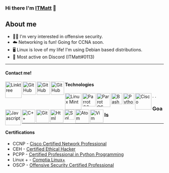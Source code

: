 ### Hi there I'm [ITMatt](https://linktr.ee/ITMatt) 👋

About me
-------------
- 🕵️‍♂️ I'm very interested in offensive security.
- ☁️ Networking is fun! Going for CCNA soon.
- 🖥 Linux is love of my life! I'm using Debian based distributions.
- 💬 Most active on Discord (ITMatt#0113)
-------
#### Contact me!

[<img align="left" alt="Linktree" width="52px" src="https://cdn.discordapp.com/attachments/830468945571086346/830469238958850088/linktree.png" 
/>][linktree]

[<img align="left" alt="GitHub" width="42px" src="https://cdn.discordapp.com/attachments/830468945571086346/830469038269399040/twitter.png" 
/>][twitter]

[<img align="left" alt="GitHub" width="42px" src="https://cdn.discordapp.com/attachments/830468945571086346/830469041885151262/hackthebox.png"
/>][hackthebox]

[<img align="left" alt="GitHub" width="42px" src="https://cdn.discordapp.com/attachments/830468945571086346/830469039146926110/tryhackme.png" 
/>][tryhackme]

#### Technologies

[<img align="left" alt="Linux Mint" width="52px" src="https://cdn.discordapp.com/attachments/830468945571086346/830475038032789544/mint.png"
 />][linux mint] 

[<img align="left" alt="Parrot OS" width="42px" src="https://cdn.discordapp.com/attachments/830468945571086346/830475036326101002/parrotos.png"
/>][parrot os]

[<img align="left" alt="Parrot OS" width="44px" src="https://cdn.discordapp.com/attachments/830468945571086346/830475039467110450/kali.png"
/>][kali]

[<img align="left" alt="Bash" width="35px" src="https://cdn.discordapp.com/attachments/830468945571086346/830475047230898196/bash.png"
/>][bash]

[<img align="left" alt="Python" width="35px" src="https://cdn.discordapp.com/attachments/830468945571086346/830475036531097701/python.png" 
/>][python]


[<img align="left" alt="Cisco" width="52px" src="https://cdn.discordapp.com/attachments/830468945571086346/830475045804441691/cisco.png"
 />][cisco]

[<img align="left" alt="Javascript" width="50px" src="https://cdn.discordapp.com/attachments/830468945571086346/830475040431800350/js.png"
/>][js]

[<img align="left" alt="C++" width="42px" src="https://cdn.discordapp.com/attachments/830468945571086346/830475045335203900/cpp.png"
/>][c++]

[<img align="left" alt="Git" width="42px" src="https://cdn.discordapp.com/attachments/830468945571086346/830475043736911899/git.png"
/>][git]

[<img align="left" alt="Html" width="42px" src="https://cdn.discordapp.com/attachments/830468945571086346/830475042142945291/html.png"
/>][html]

[<img align="left" alt="Sql" width="32" src="https://cdn.discordapp.com/attachments/830468945571086346/830491284375994449/sql.png"
/>][sql]

[<img align="left" alt="Atom" width="44x" src="https://cdn.discordapp.com/attachments/830468945571086346/830491281243111424/atom.png"
/>][atom]

[<img align="left" alt="Vim" width="42px" src="https://cdn.discordapp.com/attachments/830468945571086346/830491286045327420/vim.png"
/>][vim]


[github]: https://github.com/ITMatt1
[twitter]: https://twitter.com/ITMatt6
[linktree]: https://linktr.ee/ITMatt
[hackthebox]: https://app.hackthebox.eu/users/533269
[tryhackme]: https://tryhackme.com/p/ITMatt


[linux mint]: https://linuxmint.com/
[parrot os]: https://parrotsec.org/
[kali]: https://www.kali.org/ 
[bash]: https://www.codecademy.com/learn/learn-the-command-line/modules/bash-scripting
[python]: https://www.python.org/
[cisco]: https://www.cisco.com/
[js]: https://www.javascript.com/
[c++]: http://www.cplusplus.com/
[git]: https://git-scm.com/
[html]: https://html.com/
[sql]: https://www.mysql.com/
[vim]: https://www.vim.org/
[atom]: https://atom.io/


.
.


### Goals
-------------
#### Certifications

- CCNP - [Cisco Certified Network Professional](https://learningnetwork.cisco.com/s/ccnp-enterprise)
- CEH - [Certified Ethical Hacker](https://www.eccouncil.org/programs/certified-ethical-hacker-ceh/)
- PCPP - [Certified Professional in Python Programming](https://pythoninstitute.org/certification/pcpp-certification-professional/)
- Linux + - [Comptia Linux+](ia.org/certifications/linux)
- OSCP - [Offensive Security Certified Professional](https://www.offensive-security.com/pwk-oscp/)



[sql]: https://www.mysql.com/
[vim]: https://www.vim.org/
[atom]: https://atom.io/

